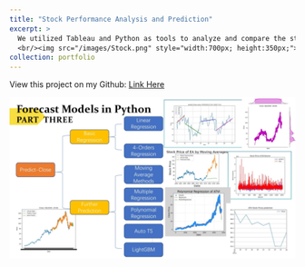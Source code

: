 ```yaml
---
title: "Stock Performance Analysis and Prediction"
excerpt: >
  We utilized Tableau and Python as tools to analyze and compare the stocks of two gaming companies, ATVI and EA. Our analysis involved various data exploration and visualization techniques, followed by the application of multiple models to fit and predict stock prices. Ultimately, we identified the characteristics of both stocks, compared their investment potential, and provided a recommendation, presenting our findings in a comprehensive report.
  <br/><img src="/images/Stock.png" style="width:700px; height:350px;"> 
collection: portfolio
--- 
```

View this project on my Github: [Link Here](https://github.com/Ellie-Yang-Siying/Stock-Performance-Analysis-and-Prediction)

![Slide3](/images/Stock3.png)
